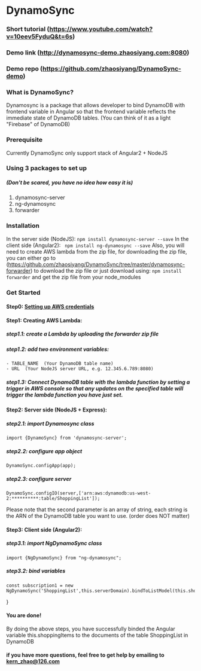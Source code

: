 # DynamoSync

### Short tutorial (https://www.youtube.com/watch?v=10eev5FyduQ&t=6s)
### Demo link (http://dynamosync-demo.zhaosiyang.com:8080)
### Demo repo (https://github.com/zhaosiyang/DynamoSync-demo)

### What is DynamoSync?
Dynamosync is a package that allows developer to bind DynamoDB with frontend variable in Angular so that the frontend variable reflects the immediate state of DynamoDB tables. (You can think of it as a light "Firebase" of DynamoDB)

### Prerequisite
Currently DynamoSync only support stack of Angular2 + NodeJS

### Using 3 packages to set up 
##### (Don't be scared, you have no idea how easy it is)
1. dynamosync-server
2. ng-dynamosync
3. forwarder

### Installation
In the server side (NodeJS):
``` npm install dynamosync-server --save ```
In the client side (Angular2):
``` npm install ng-dynamosync --save```
Also, you will need to create AWS lambda from the zip file, for downloading the zip file, you can either go to (https://github.com/zhaosiyang/DynamoSync/tree/master/dynamosync-forwarder) to download the zip file or just download using:
```npm install forwarder``` and get the zip file from your node_modules

### Get Started
#### Step0: [Setting up AWS credentials](http://docs.aws.amazon.com/sdk-for-javascript/v2/developer-guide/loading-node-credentials-shared.html)
#### Step1: Creating AWS Lambda:
 ##### step1.1: create a Lambda by uploading the forwarder zip file 
 ##### step1.2: add two environment variables: 
    - TABLE_NAME  (Your DynamoDB table name)
    - URL  (Your NodeJS server URL, e.g. 12.345.6.789:8080)
 ##### step1.3: Connect DynamoDB table with the lambda function by setting a trigger in AWS console so that any updates on the specified table will trigger the lambda function you have just set.

#### Step2: Server side (NodeJS + Express):
##### step2.1:  import Dynamosync class
```import {DynamoSync} from 'dynamosync-server';```
##### step2.2: configure app object
```DynamoSync.configApp(app);```
##### step2.3: configure server
```
DynamoSync.configIO(server,['arn:aws:dynamodb:us-west-2:**********:table/ShoppingList']);
```
Please note that the second parameter is an array of string, each string is the ARN of the DynamoDB table you want to use. (order does NOT matter)
#### Step3: Client side (Angular2):
##### step3.1: import NgDynamoSync class
```
import {NgDynamoSync} from "ng-dynamosync";
```
##### step3.2: bind variables
```
const subscription1 = new NgDynamoSync('ShoppingList',this.serverDomain).bindToListModel(this.shoppingItems);
```
}
#### You are done!
By doing the above steps, you have successfully binded the Angular variable this.shoppingItems to the documents of the table ShoppingList in DynamoDB

#### if you have more questions, feel free to get help by emailing to kern_zhao@126.com
